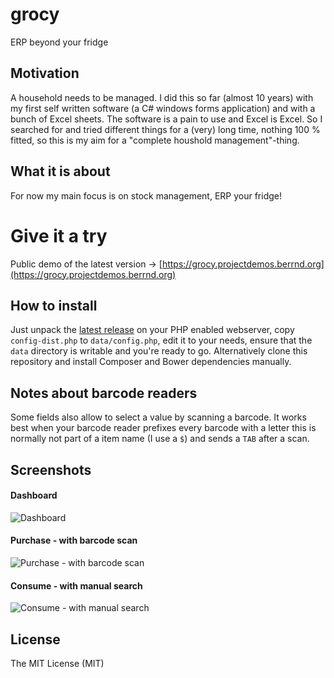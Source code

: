 # grocy
ERP beyond your fridge

## Motivation
A household needs to be managed. I did this so far (almost 10 years) with my first self written software (a C# windows forms application) and with a bunch of Excel sheets. The software is a pain to use and Excel is Excel. So I searched for and tried different things for a (very) long time, nothing 100 % fitted, so this is my aim for a "complete houshold management"-thing.

## What it is about
For now my main focus is on stock management, ERP your fridge!

# Give it a try
Public demo of the latest version &rarr; [https://grocy.projectdemos.berrnd.org](https://grocy.projectdemos.berrnd.org) 

## How to install
Just unpack the [latest release](https://github.com/berrnd/grocy/releases/latest) on your PHP enabled webserver, copy `config-dist.php` to `data/config.php`, edit it to your needs, ensure that the `data` directory is writable and you're ready to go. Alternatively clone this repository and install Composer and Bower dependencies manually.

## Notes about barcode readers
Some fields also allow to select a value by scanning a barcode. It works best when your barcode reader prefixes every barcode with a letter this is normally not part of a item name (I use a `$`) and sends a `TAB` after a scan.

## Screenshots
#### Dashboard
![Dashboard](https://github.com/berrnd/grocy/raw/master/publication_assets/dashboard.png "Dashboard")

#### Purchase - with barcode scan
![Purchase - with barcode scan](https://github.com/berrnd/grocy/raw/master/publication_assets/purchase-with-barcode.gif "purchase-with-barcode")

#### Consume - with manual search
![Consume - with manual search](https://github.com/berrnd/grocy/raw/master/publication_assets/consume.gif "consume")

## License
The MIT License (MIT)
